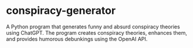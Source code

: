 # conspiracy-generator
A Python program that generates funny and absurd conspiracy theories using ChatGPT. The program creates conspiracy theories, enhances them, and provides humorous debunkings using the OpenAI API.
